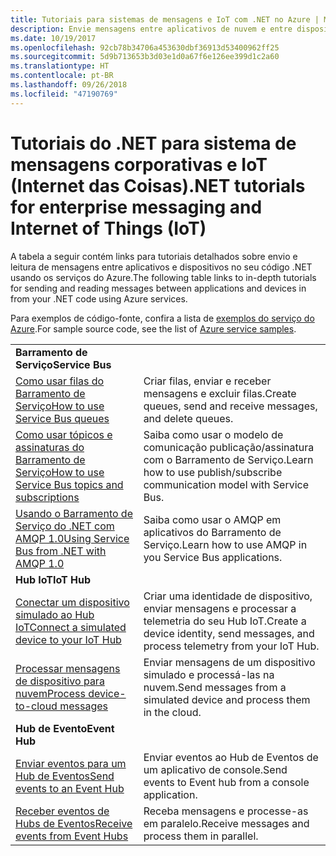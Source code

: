 ```yaml
---
title: Tutoriais para sistemas de mensagens e IoT com .NET no Azure | Microsoft Docs
description: Envie mensagens entre aplicativos de nuvem e entre dispositivos e a nuvem usando o .NET e serviços do Azure.
ms.date: 10/19/2017
ms.openlocfilehash: 92cb78b34706a453630dbf36913d53400962ff25
ms.sourcegitcommit: 5d9b713653b3d03e1d0a67f6e126ee399d1c2a60
ms.translationtype: HT
ms.contentlocale: pt-BR
ms.lasthandoff: 09/26/2018
ms.locfileid: "47190769"
---
```

# <a name="net-tutorials-for-enterprise-messaging-and-internet-of-things-iot"></a><span data-ttu-id="f0dc5-103">Tutoriais do .NET para sistema de mensagens corporativas e IoT (Internet das Coisas)</span><span class="sxs-lookup"><span data-stu-id="f0dc5-103">.NET tutorials for enterprise messaging and Internet of Things (IoT)</span></span>

<span data-ttu-id="f0dc5-104">A tabela a seguir contém links para tutoriais detalhados sobre envio e leitura de mensagens entre aplicativos e dispositivos no seu código .NET usando os serviços do Azure.</span><span class="sxs-lookup"><span data-stu-id="f0dc5-104">The following table links to in-depth tutorials for sending and reading messages between applications and devices in from your .NET code using Azure services.</span></span>

<span data-ttu-id="f0dc5-105">Para exemplos de código-fonte, confira a lista de [exemplos do serviço do Azure](https://azure.microsoft.com/resources/samples/?platform=dotnet).</span><span class="sxs-lookup"><span data-stu-id="f0dc5-105">For sample source code, see the list of [Azure service samples](https://azure.microsoft.com/resources/samples/?platform=dotnet).</span></span>


| | |
|---|---|
| <span data-ttu-id="f0dc5-106">**Barramento de Serviço**</span><span class="sxs-lookup"><span data-stu-id="f0dc5-106">**Service Bus**</span></span> | |
| <span data-ttu-id="f0dc5-107">[Como usar filas do Barramento de Serviço][1]</span><span class="sxs-lookup"><span data-stu-id="f0dc5-107">[How to use Service Bus queues][1]</span></span> | <span data-ttu-id="f0dc5-108">Criar filas, enviar e receber mensagens e excluir filas.</span><span class="sxs-lookup"><span data-stu-id="f0dc5-108">Create queues, send and receive messages, and delete queues.</span></span> | 
| <span data-ttu-id="f0dc5-109">[Como usar tópicos e assinaturas do Barramento de Serviço][2]</span><span class="sxs-lookup"><span data-stu-id="f0dc5-109">[How to use Service Bus topics and subscriptions][2]</span></span> | <span data-ttu-id="f0dc5-110">Saiba como usar o modelo de comunicação publicação/assinatura com o Barramento de Serviço.</span><span class="sxs-lookup"><span data-stu-id="f0dc5-110">Learn how to use publish/subscribe communication model with Service Bus.</span></span>
| <span data-ttu-id="f0dc5-111">[Usando o Barramento de Serviço do .NET com AMQP 1.0][3]</span><span class="sxs-lookup"><span data-stu-id="f0dc5-111">[Using Service Bus from .NET with AMQP 1.0][3]</span></span> | <span data-ttu-id="f0dc5-112">Saiba como usar o AMQP em aplicativos do Barramento de Serviço.</span><span class="sxs-lookup"><span data-stu-id="f0dc5-112">Learn how to use AMQP in you Service Bus applications.</span></span>
|<span data-ttu-id="f0dc5-113">**Hub IoT**</span><span class="sxs-lookup"><span data-stu-id="f0dc5-113">**IoT Hub**</span></span>|
| <span data-ttu-id="f0dc5-114">[Conectar um dispositivo simulado ao Hub IoT][4]</span><span class="sxs-lookup"><span data-stu-id="f0dc5-114">[Connect a simulated device to your IoT Hub][4]</span></span> | <span data-ttu-id="f0dc5-115">Criar uma identidade de dispositivo, enviar mensagens e processar a telemetria do seu Hub IoT.</span><span class="sxs-lookup"><span data-stu-id="f0dc5-115">Create a device identity, send messages, and process telemetry from your IoT Hub.</span></span> |   
| <span data-ttu-id="f0dc5-116">[Processar mensagens de dispositivo para nuvem][5]</span><span class="sxs-lookup"><span data-stu-id="f0dc5-116">[Process device-to-cloud messages][5]</span></span> | <span data-ttu-id="f0dc5-117">Enviar mensagens de um dispositivo simulado e processá-las na nuvem.</span><span class="sxs-lookup"><span data-stu-id="f0dc5-117">Send messages from a simulated device and process them in the cloud.</span></span> |
|<span data-ttu-id="f0dc5-118">**Hub de Evento**</span><span class="sxs-lookup"><span data-stu-id="f0dc5-118">**Event Hub**</span></span>|
| <span data-ttu-id="f0dc5-119">[Enviar eventos para um Hub de Eventos][6]</span><span class="sxs-lookup"><span data-stu-id="f0dc5-119">[Send events to an Event Hub][6]</span></span> | <span data-ttu-id="f0dc5-120">Enviar eventos ao Hub de Eventos de um aplicativo de console.</span><span class="sxs-lookup"><span data-stu-id="f0dc5-120">Send events to Event hub from a console application.</span></span>
| <span data-ttu-id="f0dc5-121">[Receber eventos de Hubs de Eventos][7]</span><span class="sxs-lookup"><span data-stu-id="f0dc5-121">[Receive events from Event Hubs][7]</span></span> | <span data-ttu-id="f0dc5-122">Receba mensagens e processe-as em paralelo.</span><span class="sxs-lookup"><span data-stu-id="f0dc5-122">Receive messages and process them in parallel.</span></span>


[1]: /azure/service-bus-messaging/service-bus-dotnet-get-started-with-queues
[2]: /azure/service-bus-messaging/service-bus-dotnet-how-to-use-topics-subscriptions
[3]: /azure/service-bus-messaging/service-bus-amqp-dotnet
[4]: /azure/iot-hub/iot-hub-csharp-csharp-getstarted
[5]: /azure/iot-hub/iot-hub-csharp-csharp-process-d2c
[6]: /azure/event-hubs/event-hubs-dotnet-standard-getstarted-send
[7]: /azure/event-hubs/event-hubs-dotnet-standard-getstarted-receive-eph


